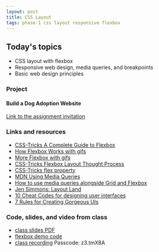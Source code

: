 ```yaml
---
layout: post
title: CSS Layout
tags: phase-1 css layout responsive flexbox
---
```


## Today's topics

- CSS layout with flexbox
- Responsive web design, media queries, and breakpoints
- Basic web design principles

### Project
#### Build a Dog Adoption Website

[Link to the assignment invitation](https://classroom.google.com/c/MTQzODg3MTY4MzI3/a/MTQwNzUxMDY4MTE2/details)

### Links and resources

- [CSS-Tricks A Complete Guide to Flexbox](https://css-tricks.com/snippets/css/a-guide-to-flexbox/)
- [How Flexbox Works with gifs](https://www.freecodecamp.org/news/an-animated-guide-to-flexbox-d280cf6afc35/#.ny5qtyivp)
- [More Flexbox with gifs](https://www.freecodecamp.org/news/even-more-about-how-flexbox-works-explained-in-big-colorful-animated-gifs-a5a74812b053/#.mmcrvo7pu)
- [CSS-Tricks Flexbox Layout Thought Process](https://css-tricks.com/the-thought-process-behind-a-flexbox-layout/)
- [CSS-Tricks flex property](https://css-tricks.com/almanac/properties/f/flex/)
- [MDN Using Media Queries](https://developer.mozilla.org/en-US/docs/Web/CSS/Media_Queries/Using_media_queries)
- [How to use media queries alongside Grid and Flexbox](https://www.smashingmagazine.com/2018/02/media-queries-responsive-design-2018/)
- [Jen Simmons: Layout Land](https://www.youtube.com/channel/UC7TizprGknbDalbHplROtag)
- [10 Cheat Codes for designing user interfaces](https://medium.com/sketch-app-sources/design-cheatsheet-274384775da9)
- [7 Rules for Creating Gorgeous UIs](https://medium.com/@erikdkennedy/7-rules-for-creating-gorgeous-ui-part-1-559d4e805cda)

### Code, slides, and video from class

- [class slides PDF](https://drive.google.com/file/d/1TgJ9sYA4eGDRH3F4pW66Ky_pSr-GG_pK/view?usp=sharing)
- [flexbox demo code](https://github.com/momentum-team-1/examples/tree/master/css-flexbox)
- [class recording](https://us02web.zoom.us/rec/share/fwaZBvgyza8x1-MdI0dQwlIlm-v-luPZiKzOTxTbI5O1CRdwD1cXt9NVTk18nzbD.XBnQG6oT4PoIpQJE) Passcode: z3.tmX8A 
